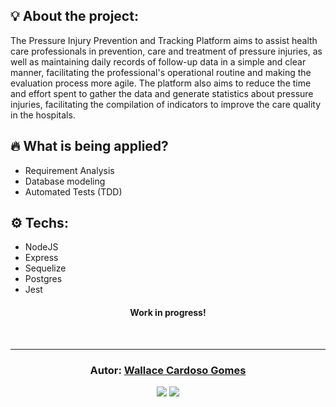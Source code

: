 ## 💡 About the project:

The Pressure Injury Prevention and Tracking Platform aims to assist health care professionals in prevention, care and treatment of pressure injuries, as well as maintaining daily records of follow-up data in a simple and clear manner, facilitating
the professional's operational routine and making the evaluation process more agile. The platform also aims to reduce the time and effort spent to gather the data and generate statistics about pressure injuries, facilitating the compilation of indicators to improve the care quality in the hospitals.
## 🔥 What is being applied?

- Requirement Analysis
- Database modeling
- Automated Tests (TDD)

## ⚙️ Techs:

- NodeJS
- Express
- Sequelize
- Postgres
- Jest


<h4 align="center">
  Work in progress!
</h4>

<br/>

---

<h3 align="center">
Autor: <a alt="Wallace Cardoso Gomes" href="https://github.com/WallaceGomes">Wallace Cardoso Gomes</a>
</h3>

<p align="center">

  <a alt="Wallace Cardoso Gomes Linkedin" href="https://www.linkedin.com/in/wallace-cardoso-gomes-475b43161/">
    <img src="https://img.shields.io/badge/LinkedIn-Wallace%20Cardoso%20Gomes-blue?logo=linkedin"/></a>
  <a alt="Wallace Cardoso Gomes GitHub" href="https://github.com/WallaceGomes">
  <img src="https://img.shields.io/badge/GitHub-wallacegomes-lightgrey?logo=github"/></a>

</p>

